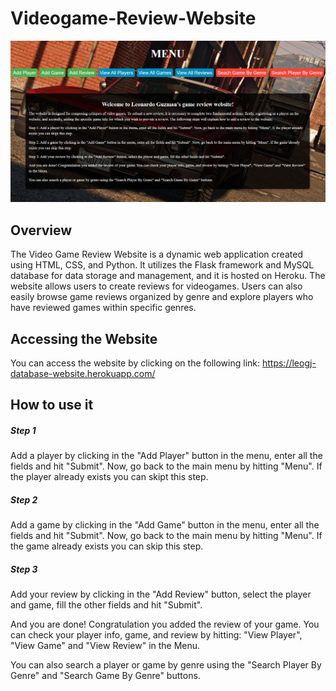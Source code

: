 # Videogame-Review-Website
![Project Screenshot](flask%20website.PNG)

## Overview
The Video Game Review Website is a dynamic web application created using HTML, CSS, and Python. It utilizes the Flask framework and MySQL database for data storage and management, and it is hosted on Heroku. The website allows users to create reviews for videogames. Users can also easily browse game reviews organized by genre and explore players who have reviewed games within specific genres.
## Accessing the Website
You can access the website by clicking on the following link: https://leogj-database-website.herokuapp.com/
## How to use it
##### Step 1
Add a player by clicking in the "Add Player" button in the menu, enter all the fields and hit "Submit". Now, go back to the main menu by hitting "Menu". If the player already exists you can skipt this step.
##### Step 2 
Add a game by clicking in the "Add Game" button in the menu, enter all the fields and hit "Submit". Now, go back to the main menu by hitting "Menu". If the game already exists you can skip this step.
##### Step 3
Add your review by clicking in the "Add Review" button, select the player and game, fill the other fields and hit "Submit".

And you are done! Congratulation you added the review of your game. You can check your player info, game, and review by hitting: "View Player", "View Game" and "View Review" in the Menu.

You can also search a player or game by genre using the "Search Player By Genre" and "Search Game By Genre" buttons.
